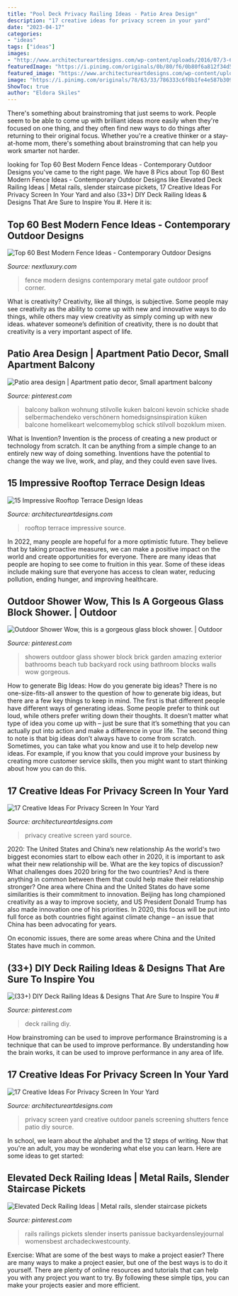 ```yaml
---
title: "Pool Deck Privacy Railing Ideas - Patio Area Design"
description: "17 creative ideas for privacy screen in your yard"
date: "2023-04-17"
categories:
- "ideas"
tags: ["ideas"]
images:
- "http://www.architectureartdesigns.com/wp-content/uploads/2016/07/3-60.jpg"
featuredImage: "https://i.pinimg.com/originals/0b/80/f6/0b80f6a812f34d5192073bae73a8c7b6.jpg"
featured_image: "https://www.architectureartdesigns.com/wp-content/uploads/2015/02/1173-630x420.jpg"
image: "https://i.pinimg.com/originals/78/63/33/786333c6f8b1fe4e587b3097d2ffc0d9.jpg"
ShowToc: true
author: "Eldora Skiles"
---
```



There's something about brainstroming that just seems to work. People seem to be able to come up with brilliant ideas more easily when they're focused on one thing, and they often find new ways to do things after returning to their original focus. Whether you're a creative thinker or a stay-at-home mom, there's something about brainstroming that can help you work smarter not harder.

	

		
looking for Top 60 Best Modern Fence Ideas - Contemporary Outdoor Designs you've came to the right page. We have 8 Pics about Top 60 Best Modern Fence Ideas - Contemporary Outdoor Designs like Elevated Deck Railing Ideas | Metal rails, slender staircase pickets, 17 Creative Ideas For Privacy Screen In Your Yard and also (33+) DIY Deck Railing Ideas &amp; Designs That Are Sure to Inspire You #. Here it is:
		
    
## Top 60 Best Modern Fence Ideas - Contemporary Outdoor Designs

<img loading=lazy src="http://nextluxury.com/wp-content/uploads/home-modern-fence-ideas-with-metal-gate.jpg" onerror="this.onerror=null;this.src='https://tse4.mm.bing.net/th?id=OIP.wvmEk8lXosd_vp8VWHYvxQAAAA&amp;pid=15.1';" alt="Top 60 Best Modern Fence Ideas - Contemporary Outdoor Designs">

_Source: nextluxury.com_

>fence modern designs contemporary metal gate outdoor proof corner. 

	

What is creativity?
Creativity, like all things, is subjective. Some people may see creativity as the ability to come up with new and innovative ways to do things, while others may view creativity as simply coming up with new ideas. whatever someone’s definition of creativity, there is no doubt that creativity is a very important aspect of life.

    
## Patio Area Design | Apartment Patio Decor, Small Apartment Balcony

<img loading=lazy src="https://i.pinimg.com/originals/78/63/33/786333c6f8b1fe4e587b3097d2ffc0d9.jpg" onerror="this.onerror=null;this.src='https://tse2.mm.bing.net/th?id=OIP.mkwMmVubHIXHcUe0Omvv0AHaJ4&amp;pid=15.1';" alt="Patio area design | Apartment patio decor, Small apartment balcony">

_Source: pinterest.com_

>balcony balkon wohnung stilvolle kuken balconi kevoin schicke shade selbermachendeko verschönern homedsignsinspiration küken balcone homelikeart welcomemyblog schick stilvoll bozoklum mixen. 

	

What is Invention?
Invention is the process of creating a new product or technology from scratch. It can be anything from a simple change to an entirely new way of doing something. Inventions have the potential to change the way we live, work, and play, and they could even save lives.

    
## 15 Impressive Rooftop Terrace Design Ideas

<img loading=lazy src="https://www.architectureartdesigns.com/wp-content/uploads/2015/02/1173-630x420.jpg" onerror="this.onerror=null;this.src='https://tse2.mm.bing.net/th?id=OIP.WfhyxMy596cc2-gn7CdrMQHaE8&amp;pid=15.1';" alt="15 Impressive Rooftop Terrace Design Ideas">

_Source: architectureartdesigns.com_

>rooftop terrace impressive source. 

	

In 2022, many people are hopeful for a more optimistic future. They believe that by taking proactive measures, we can make a positive impact on the world and create opportunities for everyone. There are many ideas that people are hoping to see come to fruition in this year. Some of these ideas include making sure that everyone has access to clean water, reducing pollution, ending hunger, and improving healthcare.

    
## Outdoor Shower Wow, This Is A Gorgeous Glass Block Shower. | Outdoor

<img loading=lazy src="https://i.pinimg.com/originals/0b/80/f6/0b80f6a812f34d5192073bae73a8c7b6.jpg" onerror="this.onerror=null;this.src='https://tse1.mm.bing.net/th?id=OIP.4Q22nrOkHXyyeGw6JVEgCQHaJ7&amp;pid=15.1';" alt="Outdoor Shower Wow, this is a gorgeous glass block shower. | Outdoor">

_Source: pinterest.com_

>showers outdoor glass shower block brick garden amazing exterior bathrooms beach tub backyard rock using bathroom blocks walls wow gorgeous. 

	

How to generate Big Ideas: How do you generate big ideas?
There is no one-size-fits-all answer to the question of how to generate big ideas, but there are a few key things to keep in mind. The first is that different people have different ways of generating ideas. Some people prefer to think out loud, while others prefer writing down their thoughts. It doesn’t matter what type of idea you come up with – just be sure that it’s something that you can actually put into action and make a difference in your life. 
The second thing to note is that big ideas don’t always have to come from scratch. Sometimes, you can take what you know and use it to help develop new ideas. For example, if you know that you could improve your business by creating more customer service skills, then you might want to start thinking about how you can do this.

    
## 17 Creative Ideas For Privacy Screen In Your Yard

<img loading=lazy src="http://www.architectureartdesigns.com/wp-content/uploads/2016/07/3-60.jpg" onerror="this.onerror=null;this.src='https://tse3.mm.bing.net/th?id=OIP.NzcG0-g5eC1e1rqzq40a5gHaJ3&amp;pid=15.1';" alt="17 Creative Ideas For Privacy Screen In Your Yard">

_Source: architectureartdesigns.com_

>privacy creative screen yard source. 

	

2020: The United States and China’s new relationship
As the world's two biggest economies start to elbow each other in 2020, it is important to ask what their new relationship will be. What are the key topics of discussion? What challenges does 2020 bring for the two countries? And is there anything in common between them that could help make their relationship stronger?
One area where China and the United States do have some similarities is their commitment to innovation. Beijing has long championed creativity as a way to improve society, and US President Donald Trump has also made innovation one of his priorities. In 2020, this focus will be put into full force as both countries fight against climate change – an issue that China has been advocating for years.

On economic issues, there are some areas where China and the United States have much in common.

    
## (33+) DIY Deck Railing Ideas &amp; Designs That Are Sure To Inspire You #

<img loading=lazy src="https://i.pinimg.com/736x/e2/99/b4/e299b4d66a219a984770f7c811d01f67.jpg" onerror="this.onerror=null;this.src='https://tse3.mm.bing.net/th?id=OIP.jp-MVLUlTxJHWZKQKAkgzQHaLH&amp;pid=15.1';" alt="(33+) DIY Deck Railing Ideas &amp; Designs That Are Sure to Inspire You #">

_Source: pinterest.com_

>deck railing diy. 

	

How brainstroming can be used to improve performance
Brainstroming is a technique that can be used to improve performance. By understanding how the brain works, it can be used to improve performance in any area of life.

    
## 17 Creative Ideas For Privacy Screen In Your Yard

<img loading=lazy src="http://www.architectureartdesigns.com/wp-content/uploads/2016/07/10-60.jpg" onerror="this.onerror=null;this.src='https://tse3.mm.bing.net/th?id=OIP.N1KL4hNugeWIsG3Adr7_LgHaJ4&amp;pid=15.1';" alt="17 Creative Ideas For Privacy Screen In Your Yard">

_Source: architectureartdesigns.com_

>privacy screen yard creative outdoor panels screening shutters fence patio diy source. 

	

In school, we learn about the alphabet and the 12 steps of writing. Now that you're an adult, you may be wondering what else you can learn. Here are some ideas to get started: 

    
## Elevated Deck Railing Ideas | Metal Rails, Slender Staircase Pickets

<img loading=lazy src="https://i.pinimg.com/736x/ab/0b/10/ab0b108ec616ff3566b4d6406627ec1f.jpg" onerror="this.onerror=null;this.src='https://tse3.mm.bing.net/th?id=OIP.daHQgFqh3Nd8fJw08sBDQgHaHa&amp;pid=15.1';" alt="Elevated Deck Railing Ideas | Metal rails, slender staircase pickets">

_Source: pinterest.com_

>rails railings pickets slender inserts panissue backyardensleyjournal womensbest archadeckwestcounty. 

	

Exercise: What are some of the best ways to make a project easier?
There are many ways to make a project easier, but one of the best ways is to do it yourself. There are plenty of online resources and tutorials that can help you with any project you want to try. By following these simple tips, you can make your projects easier and more efficient.

